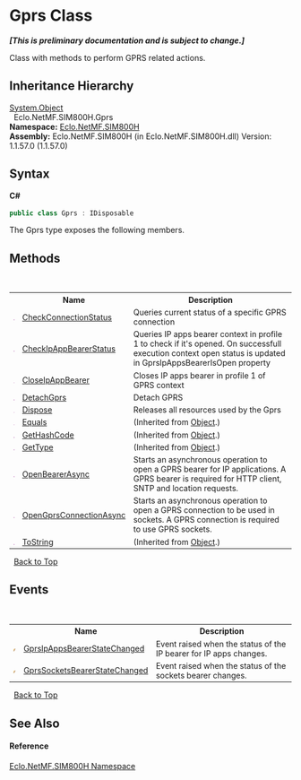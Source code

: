# Gprs Class
 _**\[This is preliminary documentation and is subject to change.\]**_

Class with methods to perform GPRS related actions.


## Inheritance Hierarchy
<a href="http://msdn2.microsoft.com/en-us/library/e5kfa45b" target="_blank">System.Object</a><br />&nbsp;&nbsp;Eclo.NetMF.SIM800H.Gprs<br />
**Namespace:**&nbsp;<a href="N_Eclo_NetMF_SIM800H">Eclo.NetMF.SIM800H</a><br />**Assembly:**&nbsp;Eclo.NetMF.SIM800H (in Eclo.NetMF.SIM800H.dll) Version: 1.1.57.0 (1.1.57.0)

## Syntax

**C#**<br />
``` C#
public class Gprs : IDisposable
```

The Gprs type exposes the following members.


## Methods
&nbsp;<table><tr><th></th><th>Name</th><th>Description</th></tr><tr><td>![Public method](media/pubmethod.gif "Public method")</td><td><a href="M_Eclo_NetMF_SIM800H_Gprs_CheckConnectionStatus">CheckConnectionStatus</a></td><td>
Queries current status of a specific GPRS connection</td></tr><tr><td>![Public method](media/pubmethod.gif "Public method")</td><td><a href="M_Eclo_NetMF_SIM800H_Gprs_CheckIpAppBearerStatus">CheckIpAppBearerStatus</a></td><td>
Queries IP apps bearer context in profile 1 to check if it's opened. On successfull execution context open status is updated in GprsIpAppsBearerIsOpen property</td></tr><tr><td>![Public method](media/pubmethod.gif "Public method")</td><td><a href="M_Eclo_NetMF_SIM800H_Gprs_CloseIpAppBearer">CloseIpAppBearer</a></td><td>
Closes IP apps bearer in profile 1 of GPRS context</td></tr><tr><td>![Public method](media/pubmethod.gif "Public method")</td><td><a href="M_Eclo_NetMF_SIM800H_Gprs_DetachGprs">DetachGprs</a></td><td>
Detach GPRS</td></tr><tr><td>![Public method](media/pubmethod.gif "Public method")</td><td><a href="M_Eclo_NetMF_SIM800H_Gprs_Dispose">Dispose</a></td><td>
Releases all resources used by the Gprs</td></tr><tr><td>![Public method](media/pubmethod.gif "Public method")</td><td><a href="http://msdn2.microsoft.com/en-us/library/bsc2ak47" target="_blank">Equals</a></td><td> (Inherited from <a href="http://msdn2.microsoft.com/en-us/library/e5kfa45b" target="_blank">Object</a>.)</td></tr><tr><td>![Public method](media/pubmethod.gif "Public method")</td><td><a href="http://msdn2.microsoft.com/en-us/library/zdee4b3y" target="_blank">GetHashCode</a></td><td> (Inherited from <a href="http://msdn2.microsoft.com/en-us/library/e5kfa45b" target="_blank">Object</a>.)</td></tr><tr><td>![Public method](media/pubmethod.gif "Public method")</td><td><a href="http://msdn2.microsoft.com/en-us/library/dfwy45w9" target="_blank">GetType</a></td><td> (Inherited from <a href="http://msdn2.microsoft.com/en-us/library/e5kfa45b" target="_blank">Object</a>.)</td></tr><tr><td>![Public method](media/pubmethod.gif "Public method")</td><td><a href="M_Eclo_NetMF_SIM800H_Gprs_OpenBearerAsync">OpenBearerAsync</a></td><td>
Starts an asynchronous operation to open a GPRS bearer for IP applications. A GPRS bearer is required for HTTP client, SNTP and location requests.</td></tr><tr><td>![Public method](media/pubmethod.gif "Public method")</td><td><a href="M_Eclo_NetMF_SIM800H_Gprs_OpenGprsConnectionAsync">OpenGprsConnectionAsync</a></td><td>
Starts an asynchronous operation to open a GPRS connection to be used in sockets. A GPRS connection is required to use GPRS sockets.</td></tr><tr><td>![Public method](media/pubmethod.gif "Public method")</td><td><a href="http://msdn2.microsoft.com/en-us/library/7bxwbwt2" target="_blank">ToString</a></td><td> (Inherited from <a href="http://msdn2.microsoft.com/en-us/library/e5kfa45b" target="_blank">Object</a>.)</td></tr></table>&nbsp;
<a href="#gprs-class">Back to Top</a>

## Events
&nbsp;<table><tr><th></th><th>Name</th><th>Description</th></tr><tr><td>![Public event](media/pubevent.gif "Public event")</td><td><a href="E_Eclo_NetMF_SIM800H_Gprs_GprsIpAppsBearerStateChanged">GprsIpAppsBearerStateChanged</a></td><td>
Event raised when the status of the IP bearer for IP apps changes.</td></tr><tr><td>![Public event](media/pubevent.gif "Public event")</td><td><a href="E_Eclo_NetMF_SIM800H_Gprs_GprsSocketsBearerStateChanged">GprsSocketsBearerStateChanged</a></td><td>
Event raised when the status of the sockets bearer changes.</td></tr></table>&nbsp;
<a href="#gprs-class">Back to Top</a>

## See Also


#### Reference
<a href="N_Eclo_NetMF_SIM800H">Eclo.NetMF.SIM800H Namespace</a><br />